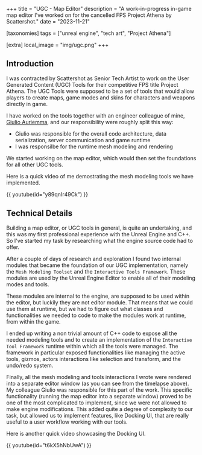+++
title = "UGC - Map Editor"
description = "A work-in-progress in-game map editor I've worked on for the cancelled FPS Project Athena by Scattershot."
date = "2023-11-21"

[taxonomies]
tags = ["unreal engine", "tech art", "Project Athena"]

[extra]
local_image = "img/ugc.png"
+++

## Introduction

I was contracted by Scattershot as Senior Tech Artist to work on the User Generated Content (UGC) Tools for their competitive FPS title Project Athena.
The UGC Tools were supposed to be a set of tools that would allow players to create maps, game modes and skins for characters and weapons directly in game.

I have worked on the tools together with an engineer colleague of mine, [Giulio Auriemma](https://www.linkedin.com/in/giulioaur/), and our responsibility were roughly split this way:

- Giulio was responsible for the overall code architecture, data serialization, server communication and game runtime
- I was responsilbe for the runtime mesh modeling and rendering

We started working on the map editor, which would then set the foundations for all other UGC tools.

Here is a quick video of me demostrating the mesh modeling tools we have implemented.

{{ youtube(id="y89qnIr49Ck") }}

## Technical Details

Building a map editor, or UGC tools in general, is quite an undertaking, and this was my first professional experience with the Unreal Engine and C++. So I've started my task by researching what the engine source code had to offer.

After a couple of days of research and exploration I found two internal modules that became the foundation of our UGC implementation, namely the `Mesh Modeling Toolset` and the `Interactive Tools Framework`. These modules are used by the Unreal Engine Editor to enable all of their modeling modes and tools.

These modules are internal to the engine, are supposed to be used within the editor, but luckily they are not editor module. That means that we could use them at runtime, but we had to figure out what classes and functionalities we needed to code to make the modules work at runtime, from within the game.

I ended up writing a non trivial amount of C++ code to expose all the needed modeling tools and to create an implementation of the `Interactive Tool Framework` runtime within which all the tools were managed.
The framework in particular exposed functionalities like managing the active tools, gizmos, actors interactions like selection and transform, and the undo/redo system.

Finally, all the mesh modeling and tools interactions I wrote were rendered into a separate editor window (as you can see from the timelapse above). My colleague Giulio was responsible for this part of the work. This specific functionality (running the map editor into a separate window) proved to be one of the most complicated to implement, since we were not allowed to make engine modifications. This added quite a degree of complexity to our task, but allowed us to implement features, like Docking UI, that are really useful to a user workflow working with our tools.

Here is another quick video showcasing the Docking UI.

{{ youtube(id="t6kX5hNbUwA") }}